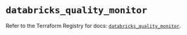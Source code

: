 # `databricks_quality_monitor`

Refer to the Terraform Registry for docs: [`databricks_quality_monitor`](https://registry.terraform.io/providers/databricks/databricks/1.87.1/docs/resources/quality_monitor).
